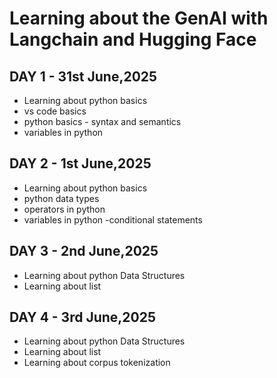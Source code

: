 # Learning about the GenAI with Langchain and Hugging Face

## DAY 1 - 31st June,2025

- Learning about python basics
 - vs code basics
 - python basics - syntax and semantics
 - variables in python

## DAY 2 - 1st June,2025

- Learning about python basics
 - python data types
 - operators in python
 - variables in python
 -conditional statements

 ## DAY 3 - 2nd June,2025

- Learning about python Data Structures
 - Learning about list   

  ## DAY 4 - 3rd June,2025

- Learning about python Data Structures
 - Learning about list     
 - Learning about corpus tokenization     



